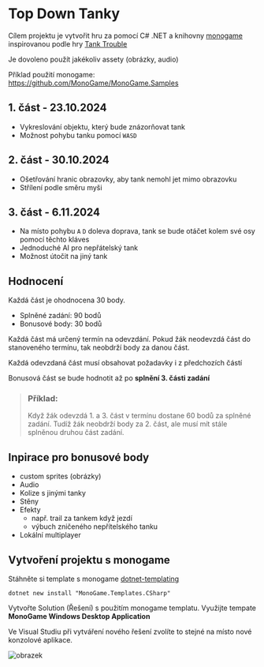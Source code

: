 # Top Down Tanky

Cílem projektu je vytvořit hru za pomocí C# .NET a knihovny [monogame](https://monogame.net/) inspirovanou podle hry [Tank Trouble](https://tanktrouble.com/)

Je dovoleno použít jakékoliv assety (obrázky, audio)

Příklad použití monogame: https://github.com/MonoGame/MonoGame.Samples

## 1. část - 23.10.2024

- Vykreslování objektu, který bude znázorňovat tank
- Možnost pohybu tanku pomocí `WASD`

## 2. část - 30.10.2024

- Ošetřování hranic obrazovky, aby tank nemohl jet mimo obrazovku
- Střílení podle směru myši

## 3. část - 6.11.2024

- Na místo pohybu `A` `D` doleva doprava, tank se bude otáčet kolem své osy pomocí těchto kláves
- Jednoduché AI pro nepřátelský tank
- Možnost útočit na jiný tank

## Hodnocení

Každá část je ohodnocena 30 body.

- Splněné zadání: 90 bodů
- Bonusové body: 30 bodů

Každá část má určený termín na odevzdání. Pokud žák neodevzdá část do stanoveného termínu, tak neobdrží body za danou část.

Každá odevzdaná část musí obsahovat požadavky i z předchozích částí

Bonusová část se bude hodnotit až po **splnění 3. části zadání**

> ### Příklad:
> 
> Když žák odevzdá 1. a 3. část v termínu dostane 60 bodů za splněné zadání. Tudíž žák neobdrží body za 2. část, ale musí mít stále splněnou druhou část zadání. 

## Inpirace pro bonusové body

- custom sprites (obrázky)
- Audio
- Kolize s jinými tanky
- Stěny
- Efekty
    - např. trail za tankem když jezdí
    - výbuch zničeného nepřítelského tanku
- Lokální multiplayer


## Vytvoření projektu s monogame

Stáhněte si template s monogame [dotnet-templating](https://github.com/dotnet/templating/wiki/Available-templates-for-dotnet-new)

`dotnet new install "MonoGame.Templates.CSharp"`

Vytvořte Solution (Řešení) s použitím monogame templatu. Využijte tempate **MonoGame Windows Desktop Application**

Ve Visual Studiu při vytváření nového řešení zvolíte to stejné na místo nové konzolové aplikace.

![obrazek](https://github.com/user-attachments/assets/f8f4d69b-639a-4305-ae41-d77c5430da74)
